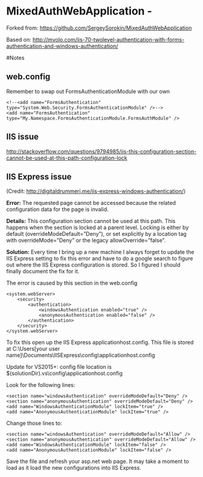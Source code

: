 # MixedAuthWebApplication -
Forked from: https://github.com/SergeySorokin/MixedAuthWebApplication

Based on: http://mvolo.com/iis-70-twolevel-authentication-with-forms-authentication-and-windows-authentication/

#Notes

## web.config
Remember to swap out FormsAuthenticationModule with our own

    <!--<add name="FormsAuthentication" type="System.Web.Security.FormsAuthenticationModule" />-->
    <add name="FormsAuthentication" type="My.Namespace.FormsAuthenticationModule.FormsAuthModule" />

## IIS issue
http://stackoverflow.com/questions/9794985/iis-this-configuration-section-cannot-be-used-at-this-path-configuration-lock

## IIS Express issue
(Credit: http://digitaldrummerj.me/iis-express-windows-authentication/)

__Error:__
The requested page cannot be accessed because the related configuration data for the page is invalid.

__Details:__
This configuration section cannot be used at this path. This happens when the section is locked at a parent level. Locking is either by default (overrideModeDefault=”Deny”), or set explicitly by a location tag with overrideMode=”Deny” or the legacy allowOverride=”false”.

__Solution:__
Every time I bring up a new machine I always forget to update the IIS Express setting to fix this error and have to do a google search to figure out where the IIS Express configuration is stored. So I figured I should finally document the fix for it.

The error is caused by this section in the web.config

    <system.webServer>
    	<security>
    		<authentication>
    			<windowsAuthentication enabled="true" />
    			<anonymousAuthentication enabled="false" />			
    		</authentication>
	    </security>
    </system.webServer>
    
To fix this open up the IIS Express applicationhost.config. This file is stored at C:\Users[your user name]\Documents\IISExpress\config\applicationhost.config

Update for VS2015+: config file location is $(solutionDir).vs\config\applicationhost.config

Look for the following lines:

    <section name="windowsAuthentication" overrideModeDefault="Deny" />
    <section name="anonymousAuthentication" overrideModeDefault="Deny" />
    <add name="WindowsAuthenticationModule" lockItem="true" />
    <add name="AnonymousAuthenticationModule" lockItem="true" />

Change those lines to:

    <section name="windowsAuthentication" overrideModeDefault="Allow" />
    <section name="anonymousAuthentication" overrideModeDefault="Allow" />
    <add name="WindowsAuthenticationModule" lockItem="false" />
    <add name="AnonymousAuthenticationModule" lockItem="false" />

Save the file and refresh your asp.net web page. It may take a moment to load as it load the new configurations into IIS Express.
